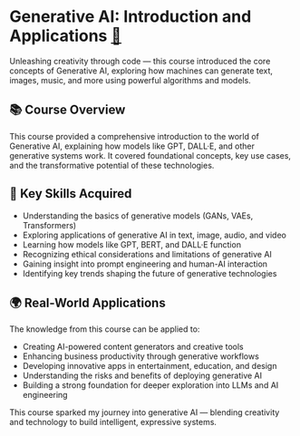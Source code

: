 # Generative AI: Introduction and Applications [🔗](https://coursera.org/share/b5509e9769b280d2cb7eadb140553d05)

Unleashing creativity through code — this course introduced the core concepts of Generative AI, exploring how machines can generate text, images, music, and more using powerful algorithms and models.

## 📚 Course Overview

This course provided a comprehensive introduction to the world of Generative AI, explaining how models like GPT, DALL·E, and other generative systems work. It covered foundational concepts, key use cases, and the transformative potential of these technologies.

## 🧠 Key Skills Acquired

- Understanding the basics of generative models (GANs, VAEs, Transformers)  
- Exploring applications of generative AI in text, image, audio, and video  
- Learning how models like GPT, BERT, and DALL·E function  
- Recognizing ethical considerations and limitations of generative AI  
- Gaining insight into prompt engineering and human-AI interaction  
- Identifying key trends shaping the future of generative technologies

## 🌍 Real-World Applications

The knowledge from this course can be applied to:

- Creating AI-powered content generators and creative tools  
- Enhancing business productivity through generative workflows  
- Developing innovative apps in entertainment, education, and design  
- Understanding the risks and benefits of deploying generative AI  
- Building a strong foundation for deeper exploration into LLMs and AI engineering

This course sparked my journey into generative AI — blending creativity and technology to build intelligent, expressive systems.
